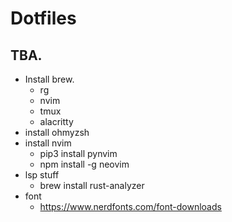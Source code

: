 # Dotfiles
## TBA.

- Install brew.
  - rg
  - nvim
  - tmux
  - alacritty
- install ohmyzsh
- install nvim
  - pip3 install pynvim
  - npm install -g neovim
- lsp stuff
  - brew install rust-analyzer
- font
  - https://www.nerdfonts.com/font-downloads


